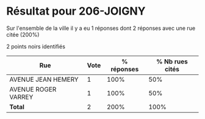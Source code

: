 # Résultat pour 206-JOIGNY

Sur l'ensemble de la ville il y a eu 1 réponses dont 2 réponses avec une rue citée (200%)

2 points noirs identifiés

| Rue | Vote | % réponses | % Nb rues cités|
|-----|------|------------|----------------|
| AVENUE JEAN HEMERY | 1 | 100% | 50%|
| AVENUE ROGER VARREY | 1 | 100% | 50%|
| **Total** | 2 | 200% | 100%|
